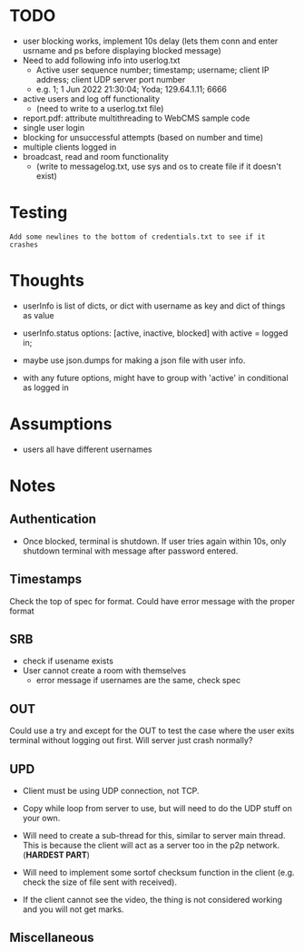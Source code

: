 
# TODO
- user blocking works, implement 10s delay (lets them conn and enter usrname and ps before displaying blocked message)
- Need to add following info into userlog.txt
    - Active user sequence number; timestamp; username; client IP address;
    client UDP server port number
    - e.g. 1; 1 Jun 2022 21:30:04; Yoda; 129.64.1.11; 6666
- active users and log off functionality
    - (need to write to a userlog.txt file)
- report.pdf: attribute multithreading to WebCMS sample code
- single user login
- blocking for unsuccessful attempts (based on number and time)
- multiple clients logged in
- broadcast, read and room functionality
    - (write to messagelog.txt, use sys and os to create file if it doesn't exist)


# Testing
    Add some newlines to the bottom of credentials.txt to see if it crashes

# Thoughts
- userInfo is list of dicts, or dict with username as key and dict of things as value

- userInfo.status options: [active, inactive, blocked] with active = logged in;

- maybe use json.dumps for making a json file with user info.

- with any future options, might have to group with 'active' in conditional as logged in

# Assumptions

- users all have different usernames

# Notes

## Authentication

- Once blocked, terminal is shutdown. If user tries again within 10s, only shutdown terminal with message after password entered.

## Timestamps

Check the top of spec for format. Could have error message with the proper format

## SRB

- check if usename exists
- User cannot create a room with themselves
    - error message if usernames are the same, check spec

## OUT

Could use a try and except for the OUT to test the case where the user exits terminal without logging out first. Will server just crash normally? 

## UPD

- Client must be using UDP connection, not TCP.

- Copy while loop from server to use, but will need to do the UDP stuff on your own.

- Will need to create a sub-thread for this, similar to server main thread. This is because the client will act as a server too in the p2p network. (**HARDEST PART**)

- Will need to implement some sortof checksum function in the client (e.g. check the size of file sent with received).

- If the client cannot see the video, the thing is not considered working and you will not get marks.

## Miscellaneous